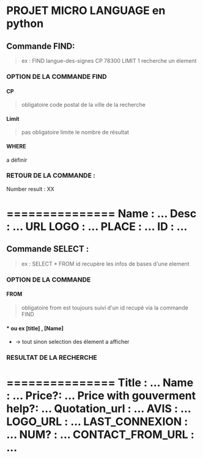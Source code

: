 # PROJET MICRO LANGUAGE en python

## Commande FIND:
> ex : FIND langue-des-signes CP 78300 LIMIT 1
recherche un élement 

### OPTION DE LA COMMANDE FIND

#### CP
> obligatoire
code postal de la ville de la recherche
 
#### Limit
>pas obligatoire
limite le nombre de résultat

#### WHERE
a définir 

### RETOUR DE LA COMMANDE : 

Number result : XX

===============
Name : ...
Desc : ...
URL LOGO : ...
PLACE : ...
ID : ...
==============

## Commande SELECT : 
> ex : SELECT * FROM id
recupère les infos de bases d'une element 

### OPTION DE LA COMMANDE 

#### FROM 
> obligatoire 
from est toujours suivi d'un id recupé via la commande FIND 

#### * ou ex [title] , [Name]
* -> tout
sinon selection des élement a afficher 

### RESULTAT DE LA RECHERCHE

===============
Title : ...
Name : ...
Price?: ...
Price with gouverment help?: ...
Quotation_url : ... 
AVIS : ...
LOGO_URL : ...
LAST_CONNEXION : ...
NUM? : ...
CONTACT_FROM_URL : ... 
===============
